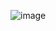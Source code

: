 ![image](https://user-images.githubusercontent.com/120823949/208301907-906f1c45-6811-4100-b369-0a1790df49a4.png)
